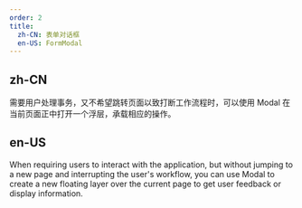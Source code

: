 ```yaml
---
order: 2
title:
  zh-CN: 表单对话框
  en-US: FormModal
---
```


## zh-CN

需要用户处理事务，又不希望跳转页面以致打断工作流程时，可以使用 Modal 在当前页面正中打开一个浮层，承载相应的操作。

## en-US

When requiring users to interact with the application, but without jumping to a new page and interrupting the user's workflow, you can use Modal to create a new floating layer over the current page to get user feedback or display information. 
